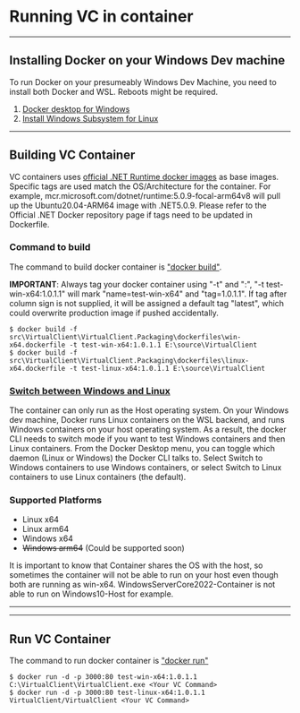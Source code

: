 ﻿# Running VC in container

---
## Installing Docker on your Windows Dev machine
To run Docker on your presumeably Windows Dev Machine, you need to install both Docker and WSL. Reboots might be required.
1. [Docker desktop for Windows](https://hub.docker.com/editions/community/docker-ce-desktop-windows)
2. [Install Windows Subsystem for Linux](https://docs.microsoft.com/en-us/windows/wsl/install-win10#manual-installation-steps)

---
## Building VC Container
VC containers uses [official .NET Runtime docker images](https://hub.docker.com/_/microsoft-dotnet-runtime/) as base images. Specific tags are used match the OS/Architecture for the container. 
For example, mcr.microsoft.com/dotnet/runtime:5.0.9-focal-arm64v8 will pull up the Ubuntu20.04-ARM64 image with .NET5.0.9. Please refer to the Official .NET Docker repository page if tags need to be updated in Dockerfile.

### Command to build
The command to build docker container is ["docker build"](https://docs.docker.com/engine/reference/commandline/build/).

**IMPORTANT**: Always tag your docker container using "-t" and ":", "-t test-win-x64:1.0.1.1" will mark "name=test-win-x64" and "tag=1.0.1.1". 
If tag after column sign is not supplied, it will be assigned a default tag "latest", which could overwrite production image if pushed accidentally.

```
$ docker build -f src\VirtualClient\VirtualClient.Packaging\dockerfiles\win-x64.dockerfile -t test-win-x64:1.0.1.1 E:\source\VirtualClient
$ docker build -f src\VirtualClient\VirtualClient.Packaging\dockerfiles\linux-x64.dockerfile -t test-linux-x64:1.0.1.1 E:\source\VirtualClient
```

### [Switch between Windows and Linux](https://docs.microsoft.com/en-us/windows/wsl/install-win10#manual-installation-steps)
The container can only run as the Host operating system. On your Windows dev machine, Docker runs Linux containers on the WSL backend, and runs Windows containers on your host operating system.
As a result, the docker CLI needs to switch mode if you want to test Windows containers and then Linux containers.
From the Docker Desktop menu, you can toggle which daemon (Linux or Windows) the Docker CLI talks to. 
Select Switch to Windows containers to use Windows containers, or select Switch to Linux containers to use Linux containers (the default).


### Supported Platforms
* Linux x64
* Linux arm64
* Windows x64
* ~~Windows arm64~~ (Could be supported soon)

It is important to know that Container shares the OS with the host, so sometimes the container will not be able to run on your host even though both are running as win-x64.
WindowsServerCore2022-Container is not able to run on Windows10-Host for example.

---


---
## Run VC Container
The command to run docker container is ["docker run"](https://docs.docker.com/engine/reference/commandline/run/)

```
$ docker run -d -p 3000:80 test-win-x64:1.0.1.1 C:\VirtualClient\VirtualClient.exe <Your VC Command>
$ docker run -d -p 3000:80 test-linux-x64:1.0.1.1 VirtualClient/VirtualClient <Your VC Command>
```
